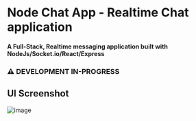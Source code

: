 # Node Chat App - Realtime Chat application
#### A Full-Stack, Realtime messaging application built with NodeJs/Socket.io/React/Express

### ⚠️ DEVELOPMENT IN-PROGRESS
## UI Screenshot
![image](https://github.com/07prajwal2000/NodeChatApp/assets/54446909/cf892d44-bba0-4994-a830-15933257a329)

